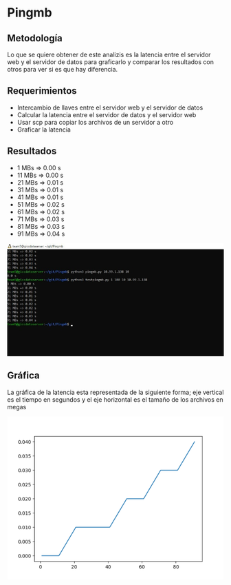 # Pingmb

## Metodología
Lo que se quiere obtener de este analizis es la latencia entre el servidor web y el servidor de datos para graficarlo y comparar los resultados con otros para ver si es que hay diferencia.

## Requerimientos
- Intercambio de llaves entre el servidor web y el servidor de datos 
- Calcular la latencia entre el servidor de datos y el servidor web 
- Usar scp para copiar los archivos de un servidor a otro 
- Graficar la latencia 

## Resultados
- 1 MBs => 0.00 s
- 11 MBs => 0.00 s
- 21 MBs => 0.01 s
- 31 MBs => 0.01 s
- 41 MBs => 0.01 s
- 51 MBs => 0.02 s
- 61 MBs => 0.02 s
- 71 MBs => 0.03 s
- 81 MBs => 0.03 s
- 91 MBs => 0.04 s


![](Resultados.jpeg)


## Gráfica
La gráfica de la latencia esta representada de la siguiente forma; eje vertical es el tiempo en segundos y el eje horizontal es el tamaño de los archivos en megas 

![](latency.png)
